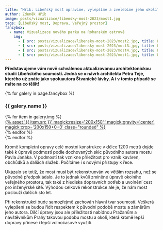 ```yaml
---
title: "Hřib: Libeňský most opravíme, vylepšíme a zvelebíme jeho okolí"
author: Zdeněk Hřib
image: posts/vizualizace/libensky-most-2023/most1.jpg
tags: [Libeňský most, Doprava, Veřejný prostor]
fancybox:
  - name: Vizualizace nového parku na Rohanském ostrově
    img:
      - { src: posts/vizualizace/libensky-most-2023/most2.jpg, title: Libeňský most (návrh Petra Teje) }
      - { src: posts/vizualizace/libensky-most-2023/most3.jpg, title: Libeňský most (návrh Petra Teje) }
      - { src: posts/vizualizace/libensky-most-2023/most4.jpg, title: Libeňský most (návrh Petra Teje) }
      - { src: posts/vizualizace/libensky-most-2023/most1.jpg, title: Libeňský most (návrh Petra Teje) }
---
```


**Představujeme vám nově schválenou aktualizovanou architektonickou studii Libeňského soumostí. Jedná se o návrh architekta Petra Teje, kterého už znáte jako spoluautora Štvanické lávky. A i v tomto případě se máte na co těšit!**

{% for galery in page.fancybox %}
<div class="mt-4">
  <h3>{{ galery.name }}</h3>
  <div class="grid grid-cols-4 gap-4">
  {% for item in galery.img %}
    <div class="">
      <a data-fancybox="gallery" href="{% asset '{{ item.src }}' @path %}" data-caption="{{ item.title }}">{% asset '{{ item.src }}' magick:resize='200x150^' magick:gravity='center' magick:crop='200x150+0+0' class="rounded" %}</a>
    </div>
  {% endfor %}
  </div>
</div>
{% endfor %}

Kromě kompletní opravy celé mostní konstrukce v délce 1200 metrů dojde také k úpravě podmostí podle dochovaných skic původního autora mostu Pavla Janáka. V podmostí tak vznikne příležitost pro vznik kaváren, obchůdků a dalších služeb. Počítáme i s novými přístupy k řece. 

Ukázalo se totiž, že most musí být rekonstruován ve větším rozsahu, než se původně předpokládalo. Je to jednak kvůli zmíněné úpravě okolního veřejného prostoru, tak také z hlediska dopravních potřeb a uvolnění cest pro inženýrské sítě. Výhodou celkové rekonstrukce ale je, že nám most poslouží dalších sto let. 

Při rekonstrukci bude samozřejmě zachován hlavní tvar soumostí. Veškerá vylepšení se budou řídit respektem k původní podobě mostu a záměrům jeho autora. Dílčí úpravy jsou ale příležitostí nabídnou Pražanům a návštěvníkům Prahy takovou podobu mostu a okolí, která kromě lepší dopravy přinese i lepší volnočasové využití.